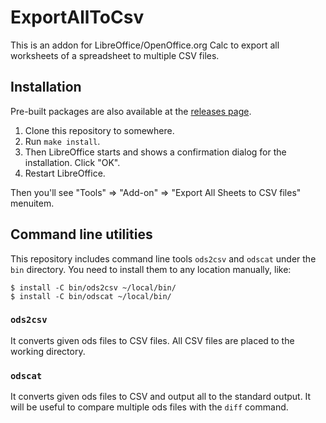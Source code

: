 # ExportAllToCsv

This is an addon for LibreOffice/OpenOffice.org Calc to export all worksheets of a spreadsheet to multiple CSV files.

## Installation

Pre-built packages are also available at the [releases page](https://github.com/clear-code/libreoffice-export-all-to-csv/releases).

 1. Clone this repository to somewhere.
 2. Run `make install`.
 3. Then LibreOffice starts and shows a confirmation dialog for the installation. Click "OK".
 4. Restart LibreOffice.

Then you'll see "Tools" => "Add-on" => "Export All Sheets to CSV files" menuitem.

## Command line utilities

This repository includes command line tools `ods2csv` and `odscat` under the `bin` directory. You need to install them to any location manually, like:

~~~bash:
$ install -C bin/ods2csv ~/local/bin/
$ install -C bin/odscat ~/local/bin/
~~~

### `ods2csv`

It converts given ods files to CSV files. All CSV files are placed to the working directory.

### `odscat`

It converts given ods files to CSV and output all to the standard output. It will be useful to compare multiple ods files with the `diff` command.

